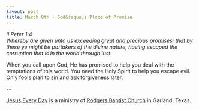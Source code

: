 ```yaml
---
layout: post
title: March 8th - God&rsquo;s Place of Promise
---
```


_II Peter 1:4  
Whereby are given unto us exceeding great and precious promises:
that by these ye might be partakers of the divine nature, having
escaped the corruption that is in the world through lust._

When you call upon God, He has promised to help you deal with the
temptations of this world. You need the Holy Spirit to help you
escape evil. Only fools plan to sin and ask forgiveness later.

 --

<a href=http://jesuseveryday.net>Jesus Every Day</a> is a ministry of <a href=http://rodgersbaptist.net>Rodgers Baptist Church</a> in Garland, Texas.
